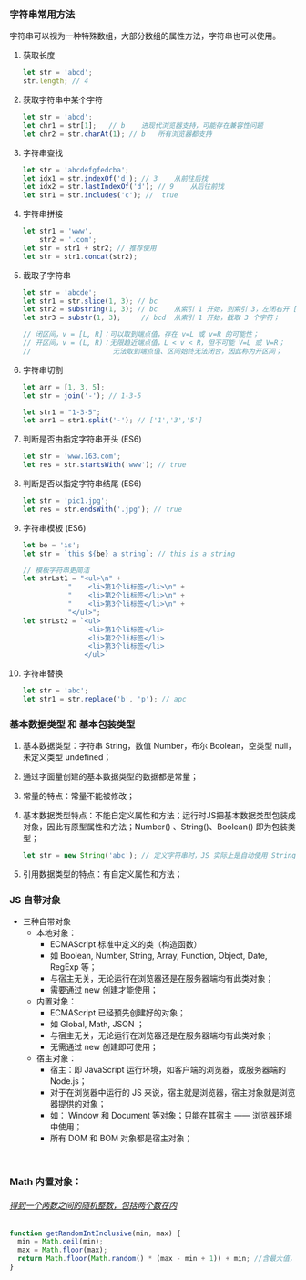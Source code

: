 ### 字符串常用方法

字符串可以视为一种特殊数组，大部分数组的属性方法，字符串也可以使用。

1. 获取长度

   ```js
   let str = 'abcd';
   str.length; // 4
   ```

2. 获取字符串中某个字符

   ```js
   let str = 'abcd';
   let chr1 = str[1];	// b	进现代浏览器支持，可能存在兼容性问题
   let chr2 = str.charAt(1); // b	所有浏览器都支持
   ```

3. 字符串查找

   ```js
   let str = 'abcdefgfedcba';
   let idx1 = str.indexOf('d'); // 3	从前往后找
   let idx2 = str.lastIndexOf('d'); // 9	从后往前找
   let str1 = str.includes('c'); //  true
   ```

4. 字符串拼接

   ```js
   let str1 = 'www',
       str2 = '.com';
   let str = str1 + str2; // 推荐使用
   let str = str1.concat(str2);
   ```

5. 截取子字符串

   ```js
   let str = 'abcde';
   let str1 = str.slice(1, 3); // bc
   let str2 = substring(1, 3); // bc	从索引 1 开始，到索引 3，左闭右开 [1, 3) 不包括 3
   let str3 = substr(1, 3); 	// bcd	从索引 1 开始，截取 3 个字符；
   
   // 闭区间，v = [L, R]：可以取到端点值，存在 v=L 或 v=R 的可能性；
   // 开区间，v = (L, R)：无限趋近端点值，L < v < R，但不可能 V=L 或 V=R；
   // 		  			 无法取到端点值、区间始终无法闭合，因此称为开区间；
   ```

6. 字符串切割

   ```js
   let arr = [1, 3, 5];
   let str = join('-'); // 1-3-5
   
   let str1 = "1-3-5";
   let arr1 = str1.split('-'); // ['1','3','5']
   ```

7. 判断是否由指定字符串开头 (ES6)

   ```js
   let str = 'www.163.com';
   let res = str.startsWith('www'); // true
   ```

8. 判断是否以指定字符串结尾 (ES6)

   ```js
   let str = 'pic1.jpg';
   let res = str.endsWith('.jpg'); // true
   ```

9. 字符串模板 (ES6)

   ```js
   let be = 'is';
   let str = `this ${be} a string`; // this is a string
   
   // 模板字符串更简洁
   let strLst1 = "<ul>\n" +
       		  "    <li>第1个li标签</li>\n" +
       		  "    <li>第2个li标签</li>\n" +
       		  "    <li>第3个li标签</li>\n" +
       		  "</ul>";
   let strLst2 = `<ul>
                   <li>第1个li标签</li>
                   <li>第2个li标签</li>
                   <li>第3个li标签</li>
                  </ul>`
   ```

10. 字符串替换

    ```js
    let str = 'abc';
    let str1 = str.replace('b', 'p'); // apc
    ```

    



### 基本数据类型 和 基本包装类型

1. 基本数据类型：字符串 String，数值 Number，布尔 Boolean，空类型 null，未定义类型 undefined；

2. 通过字面量创建的基本数据类型的数据都是常量；

3. 常量的特点：常量不能被修改；

4. 基本数据类型特点：不能自定义属性和方法；运行时JS把基本数据类型包装成对象，因此有原型属性和方法；Number() 、String()、Boolean() 即为包装类型；

   ```js
   let str = new String('abc'); // 定义字符串时，JS 实际上是自动使用 String 构造函数创建了实例对象，因此有类似 .length, .indexOf() 等由原型继承而来的属性和方法；
   ```

5. 引用数据类型的特点：有自定义属性和方法；





### JS 自带对象

* 三种自带对象
  * 本地对象：
    * ECMAScript 标准中定义的类（构造函数）
    * 如 Boolean, Number, String, Array, Function, Object, Date, RegExp 等；
    * 与宿主无关，无论运行在浏览器还是在服务器端均有此类对象；
    * 需要通过 new 创建才能使用；
  * 内置对象：
    * ECMAScript 已经预先创建好的对象；
    * 如 Global, Math, JSON ；
    * 与宿主无关，无论运行在浏览器还是在服务器端均有此类对象；
    * 无需通过 new 创建即可使用；
  * 宿主对象：
    * 宿主：即 JavaScript 运行环境，如客户端的浏览器，或服务器端的 Node.js；
    * 对于在浏览器中运行的 JS 来说，宿主就是浏览器，宿主对象就是浏览器提供的对象；
    * 如： Window 和 Document 等对象；只能在其宿主 —— 浏览器环境中使用；
    * 所有 DOM 和 BOM 对象都是宿主对象；

​	

### Math 内置对象：

###### [得到一个两数之间的随机整数，包括两个数在内](https://developer.mozilla.org/zh-CN/docs/Web/JavaScript/Reference/Global_Objects/Math/random#得到一个两数之间的随机整数，包括两个数在内)

```js
function getRandomIntInclusive(min, max) {
  min = Math.ceil(min);
  max = Math.floor(max);
  return Math.floor(Math.random() * (max - min + 1)) + min; //含最大值，含最小值 
}
```